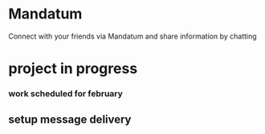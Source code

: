 # Mandatum
Connect with your friends via Mandatum and share information by chatting

# project in progress
### work scheduled for february
## setup message delivery